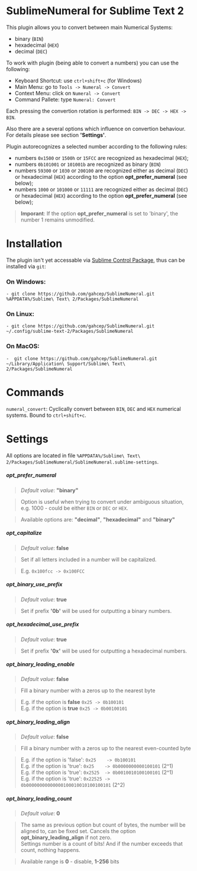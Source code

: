 
# SublimeNumeral for Sublime Text 2

This plugin allows you to convert between main Numerical Systems: 

  * binary (`BIN`)
  * hexadecimal (`HEX`)
  * decimal (`DEC`)

To work with plugin (being able to convert a numbers) you can use the following:

 - Keyboard Shortcut: use `ctrl+shift+c` (for Windows)
 - Main Menu: go to `Tools -> Numeral -> Convert`
 - Context Menu: click on `Numeral -> Convert`
 - Command Pallete: type `Numeral: Convert`


Each pressing the convertion rotation is performed: `BIN -> DEC -> HEX -> BIN`.

Also there are a several options which influence on convertion behaviour. For details please see section **'Settings'**.

Plugin autorecognizes a selected number according to the following rules:

 - numbers `0x1500` or `1500h` or `15FCC` are recognized as hexadecimal (`HEX`);
 - numbers `0b101001` or `101001b` are recognized as binary (`BIN`)
 - numbers `59300` or `1030` or `200100` are recognized either as decimal (`DEC`) or hexadecimal (`HEX`) according to the option **opt\_prefer_numeral** (see below);
 - numbers `1000` or `101000` or `11111` are recognized either as decimal (`DEC`) or hexadecimal (`HEX`) according to the option **opt\_prefer_numeral** (see below);

> **Imporant**: If the option **opt\_prefer_numeral** is set to 'binary', the number 1 remains unmodified.

# Installation

The plugin isn't yet accessable via [Sublime Control Package](http://wbond.net/sublime_packages/package_control), thus can be installed via `git`:

### On Windows:

    - git clone https://github.com/gahcep/SublimeNumeral.git %APPDATA%/Sublime\ Text\ 2/Packages/SublimeNumeral

### On Linux:

    - git clone https://github.com/gahcep/SublimeNumeral.git  ~/.config/sublime-text-2/Packages/SublimeNumeral

### On MacOS:

    -  git clone https://github.com/gahcep/SublimeNumeral.git ~/Library/Application\ Support/Sublime\ Text\ 2/Packages/SublimeNumeral

# Commands

`numeral_convert`: Cyclically convert between `BIN`, `DEC` and `HEX` numerical systems. Bound to `ctrl+shift+c`.


# Settings

All options are located in file `%APPDATA%/Sublime\ Text\ 2/Packages/SublimeNumeral/SublimeNumeral.sublime-settings`.

##### opt\_prefer_numeral

> *Default value*: **"binary"**

> Option is useful when trying to convert under ambiguous situation, e.g. 1000 - could be either `BIN` or `DEC` or `HEX`.  

> Available options are: **"decimal"**, **"hexadecimal"** and **"binary"**

##### opt_capitalize

> *Default value*: **false**

> Set if all letters included in a number will be capitalized.  

> E.g. `0x100fcc -> 0x100FCC`  

##### opt\_binary\_use_prefix

> *Default value*: **true**

> Set if prefix **'0b'** will be used for outputting a binary numbers.

##### opt\_hexadecimal\_use_prefix

> *Default value*: **true**

> Set if prefix **'0x'** will be used for outputting a hexadecimal numbers.

##### opt\_binary\_leading_enable

> *Default value*: **false**

> Fill a binary number with a zeros up to the nearest byte  

> E.g. if the option is **false** `0x25 -> 0b100101`  
> E.g. if the option is **true**  `0x25 -> 0b00100101`

##### opt\_binary\_leading_align

> *Default value*: **false**

> Fill a binary number with a zeros up to the nearest even-counted byte  

> E.g. if the option is 'false': `0x25    -> 0b100101`  
> E.g. if the option is 'true':  `0x25    -> 0b0000000000100101` (2^1)  
> E.g. if the option is 'true':  `0x2525  -> 0b0010010100100101` (2^1)  
> E.g. if the option is 'true':  `0x22525 -> 0b00000000000000100010010100100101` (2^2)

##### opt\_binary\_leading_count

> *Default value*: **0**

> The same as previous option but count of bytes, the number will be aligned to, 
can be fixed set. Cancels the option **opt\_binary\_leading_align** if not zero.  
> Settings number is a count of bits! And if the number exceeds that count, nothing happens.  

> Available range is **0** - disable, **1-256** bits
